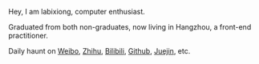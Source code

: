 Hey, I am labixiong, computer enthusiast.

Graduated from both non-graduates, now living in Hangzhou, a front-end practitioner.

Daily haunt on [Weibo](https://weibo.com/u/6324958995), [Zhihu](https://www.zhihu.com/people/roselife-4), [Bilibili](https://space.bilibili.com/687619573), [Github](https://github.com/labixiong), [Juejin](https://juejin.cn/user/3334169355356045), etc.
